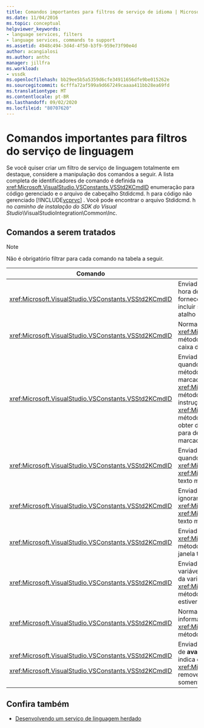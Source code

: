 ```yaml
---
title: Comandos importantes para filtros de serviço de idioma | Microsoft Docs
ms.date: 11/04/2016
ms.topic: conceptual
helpviewer_keywords:
- language services, filters
- language services, commands to support
ms.assetid: 4948c494-3d4d-4f50-b3f9-959e73f90e4d
author: acangialosi
ms.author: anthc
manager: jillfra
ms.workload:
- vssdk
ms.openlocfilehash: bb29ee5b5a5359d6cfe34911656dfe9be015262e
ms.sourcegitcommit: 6cfffa72af599a9d667249caaaa411bb28ea69fd
ms.translationtype: MT
ms.contentlocale: pt-BR
ms.lasthandoff: 09/02/2020
ms.locfileid: "80707620"
---
```

# <a name="important-commands-for-language-service-filters"></a>Comandos importantes para filtros do serviço de linguagem
Se você quiser criar um filtro de serviço de linguagem totalmente em destaque, considere a manipulação dos comandos a seguir. A lista completa de identificadores de comando é definida na <xref:Microsoft.VisualStudio.VSConstants.VSStd2KCmdID> enumeração para código gerenciado e o arquivo de cabeçalho Stdidcmd. h para código não gerenciado [!INCLUDE[vcprvc](../../code-quality/includes/vcprvc_md.md)] . Você pode encontrar o arquivo Stdidcmd. h no *caminho de instalação do SDK do Visual Studio*\VisualStudioIntegration\Common\Inc.

## <a name="commands-to-handle"></a>Comandos a serem tratados

> [!NOTE]
> Não é obrigatório filtrar para cada comando na tabela a seguir.

|Comando|Descrição|
|-------------|-----------------|
|<xref:Microsoft.VisualStudio.VSConstants.VSStd2KCmdID>|Enviado quando o usuário clica com o botão direito do mouse. Esse comando indica que é hora de fornecer um menu de atalho. Se você não tratar esse comando, o editor de texto fornecerá um menu de atalho padrão sem nenhum comando específico do idioma. Para incluir seus próprios comandos nesse menu, manipule o comando e exiba um menu de atalho por conta própria.|
|<xref:Microsoft.VisualStudio.VSConstants.VSStd2KCmdID>|Normalmente enviado quando o usuário digita CTRL + J. Chame o <xref:Microsoft.VisualStudio.TextManager.Interop.IVsTextView.UpdateCompletionStatus%2A> método no <xref:Microsoft.VisualStudio.TextManager.Interop.IVsTextView> para mostrar a caixa de conclusão da instrução.|
|<xref:Microsoft.VisualStudio.VSConstants.VSStd2KCmdID>|Enviado quando o usuário digita um caractere. Monitore esse comando para determinar quando um caractere de gatilho é digitado e fornecer conclusão de instrução, dicas de método e marcadores de texto, como coloração de sintaxe, correspondência de chaves e marcadores de erro. Chame o <xref:Microsoft.VisualStudio.TextManager.Interop.IVsTextView.UpdateCompletionStatus%2A> método na <xref:Microsoft.VisualStudio.TextManager.Interop.IVsTextView> conclusão da instrução for e o <xref:Microsoft.VisualStudio.TextManager.Interop.IVsMethodTipWindow.SetMethodData%2A> método no <xref:Microsoft.VisualStudio.TextManager.Interop.IVsMethodTipWindow> para obter dicas de método. Para dar suporte a marcadores de texto, monitore esse comando para determinar se o caractere que está sendo digitado requer que você atualize seus marcadores.|
|<xref:Microsoft.VisualStudio.VSConstants.VSStd2KCmdID>|Enviado quando o usuário digita a tecla Enter. Monitore esse comando para determinar quando ignorar uma janela de dica de método chamando o <xref:Microsoft.VisualStudio.TextManager.Interop.IVsMethodData.OnDismiss%2A> método no <xref:Microsoft.VisualStudio.TextManager.Interop.IVsMethodData> . Por padrão, a exibição de texto manipula esse comando.|
|<xref:Microsoft.VisualStudio.VSConstants.VSStd2KCmdID>|Enviado quando o usuário digita a tecla BACKSPACE. Monitor para determinar quando ignorar uma janela de dica de método chamando o <xref:Microsoft.VisualStudio.TextManager.Interop.IVsMethodData.OnDismiss%2A> método no <xref:Microsoft.VisualStudio.TextManager.Interop.IVsMethodData> . Por padrão, a exibição de texto manipula esse comando.|
|<xref:Microsoft.VisualStudio.VSConstants.VSStd2KCmdID>|Enviado de um menu ou de uma tecla de atalho. Chame o <xref:Microsoft.VisualStudio.TextManager.Interop.IVsTextView.UpdateTipWindow%2A> método no <xref:Microsoft.VisualStudio.TextManager.Interop.IVsTextView> para atualizar a janela tip com as informações do parâmetro.|
|<xref:Microsoft.VisualStudio.VSConstants.VSStd2KCmdID>|Enviado quando o usuário passa o mouse sobre uma variável ou posiciona o cursor em uma variável e seleciona **informações rápidas** do **IntelliSense** no menu **Editar** . Retorne o tipo da variável em uma dica chamando o <xref:Microsoft.VisualStudio.TextManager.Interop.IVsTextView.UpdateTipWindow%2A> método no <xref:Microsoft.VisualStudio.TextManager.Interop.IVsTextView> . Se a depuração estiver ativa, a dica também deverá mostrar o valor da variável.|
|<xref:Microsoft.VisualStudio.VSConstants.VSStd2KCmdID>|Normalmente enviado quando o usuário digita CTRL + barra de espaços. Esse comando informa ao serviço de linguagem para chamar o <xref:Microsoft.VisualStudio.TextManager.Interop.IVsTextView.UpdateCompletionStatus%2A> método no <xref:Microsoft.VisualStudio.TextManager.Interop.IVsTextView> .|
|<xref:Microsoft.VisualStudio.VSConstants.VSStd2KCmdID><br /><br /> <xref:Microsoft.VisualStudio.VSConstants.VSStd2KCmdID>|Enviado de um menu, normalmente **comentar seleção** ou remover marca de **Comentário** de **avançado** no menu **Editar** . <xref:Microsoft.VisualStudio.VSConstants.VSStd2KCmdID> indica que o usuário deseja comentar o texto selecionado; <xref:Microsoft.VisualStudio.VSConstants.VSStd2KCmdID> indica que o usuário deseja remover o comentário do texto selecionado. Esses comandos podem ser implementados somente pelo serviço de linguagem.|

## <a name="see-also"></a>Confira também
- [Desenvolvendo um serviço de linguagem herdado](../../extensibility/internals/developing-a-legacy-language-service.md)
